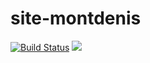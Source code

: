 # site-montdenis

[![Build Status](https://travis-ci.org/ViBiOh/site-montdenis.svg?branch=master)](https://travis-ci.org/ViBiOh/site-montdenis) [![](https://badge.imagelayers.io/vibioh/site-montdenis:latest.svg)](https://imagelayers.io/?images=vibioh/site-montdenis:latest 'Get your own badge on imagelayers.io')
